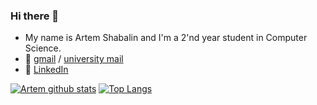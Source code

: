 ### Hi there 👋

- My name is Artem Shabalin and I'm a 2'nd year student in Computer Science.
- :email: [gmail](tomshabalin95@gmail.com) / [university mail](artium.shablin@msmail.ariel.ac.il)
- :office: [LinkedIn](https://www.linkedin.com/in/artem-shabalin-751724218/)


[![Artem github stats](https://github-readme-stats.vercel.app/api?username=MightyArty&count_private=true&show_icons=true&theme=dark&hide_rank=false)](https://github.com/anuraghazra/github-readme-stats) [![Top Langs](https://github-readme-stats.vercel.app/api/top-langs/?username=MightyArty)](https://github.com/MightyArty/github-readme-stats)



